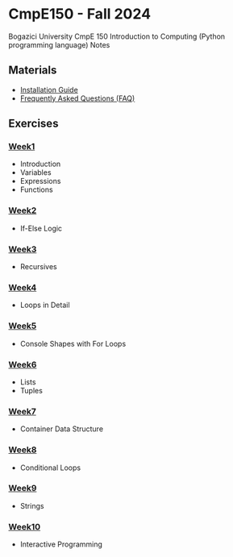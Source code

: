 # CmpE150 - Fall 2024

Bogazici University CmpE 150 Introduction to Computing (Python programming language) Notes

## Materials

* [Installation Guide](InstallationGuide.md)
* [Frequently Asked Questions (FAQ)](FrequentlyAskedQuestions%20(FAQ).md)

## Exercises

### [Week1](week01/)

* Introduction
* Variables
* Expressions
* Functions

### [Week2](week02/)

* If-Else Logic


### [Week3](week03/)

* Recursives


### [Week4](week04/)

* Loops in Detail

### [Week5](week05/)

* Console Shapes with For Loops

### [Week6](week06/)

* Lists
* Tuples

### [Week7](week07/)

* Container Data Structure

### [Week8](week08/)

* Conditional Loops

### [Week9](week09/)

* Strings

### [Week10](week10/)

* Interactive Programming

